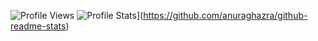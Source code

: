 ![Profile Views](https://komarev.com/ghpvc/?username=kolton-musgrove)
![Profile Stats](https://github-readme-stats.vercel.app/api?username=kolton-musgrove)](https://github.com/anuraghazra/github-readme-stats)
